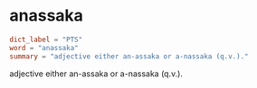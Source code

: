 # anassaka

``` toml
dict_label = "PTS"
word = "anassaka"
summary = "adjective either an-assaka or a-nassaka (q.v.)."
```

adjective either an\-assaka or a\-nassaka (q.v.).


